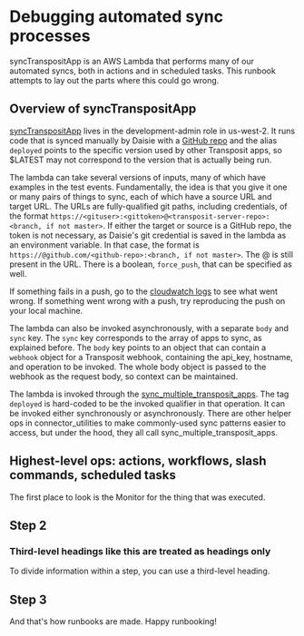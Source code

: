 # Debugging automated sync processes

syncTranspositApp is an AWS Lambda that performs many of our automated syncs, both in actions and in scheduled tasks. This runbook attempts to lay out the parts where this could go wrong.

## Overview of syncTranspositApp

[syncTranspositApp](https://us-west-2.console.aws.amazon.com/lambda/home?region=us-west-2#/functions/syncTranspositApp?tab=monitoring) lives in the development-admin role in us-west-2. It runs code that is synced manually by Daisie with a [GitHub repo](https://github.com/transposit-connectors/syncTranspositApp) and the alias `deployed` points to the specific version used by other Transposit apps, so $LATEST may not correspond to the version that is actually being run.

The lambda can take several versions of inputs, many of which have examples in the test events. Fundamentally, the idea is that you give it one or many pairs of things to sync, each of which have a source URL and target URL. The URLs are fully-qualified git paths, including credentials, of the format `https://<gituser>:<gittoken>@<transposit-server-repo>:<branch, if not master>`. If either the target or source is a GitHub repo, the token is not necessary, as Daisie's git credential is saved in the lambda as an environment variable. In that case, the format is `https://@github.com/<github-repo>:<branch, if not master>`. The @ is still present in the URL. There is a boolean, `force_push`, that can be specified as well.

If something fails in a push, go to the [cloudwatch logs](https://us-west-2.console.aws.amazon.com/cloudwatch/home?region=us-west-2#logsV2:log-groups/log-group/$252Faws$252Flambda$252FsyncTranspositApp/log-events) to see what went wrong. If something went wrong with a push, try reproducing the push on your local machine.

The lambda can also be invoked asynchronously, with a separate `body` and `sync` key. The `sync` key corresponds to the array of apps to sync, as explained before. The `body` key points to an object that can contain a `webhook` object for a Transposit webhook, containing the api_key, hostname, and operation to be invoked. The whole body object is passed to the webhook as the request body, so context can be maintained.

The lambda is invoked through the [sync_multiple_transposit_apps](https://console.demo.transposit.com/dev/t/transposit/connector_utilities/code/op/sync_multiple_transposit_apps). The tag `deployed` is hard-coded to be the invoked qualifier in that operation. It can be invoked either synchronously or asynchronously. There are other helper ops in connector_utilities to make commonly-used sync patterns easier to access, but under the hood, they all call sync_multiple_transposit_apps.


## Highest-level ops: actions, workflows, slash commands, scheduled tasks

The first place to look is the Monitor for the thing that was executed. 

## Step 2



### Third-level headings like this are treated as headings only

To divide information within a step, you can use a third-level heading.

## Step 3

And that's how runbooks are made. Happy runbooking!
